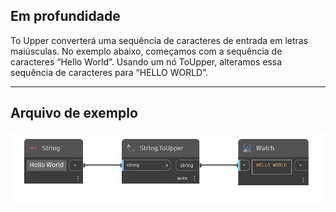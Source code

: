 ## Em profundidade
To Upper converterá uma sequência de caracteres de entrada em letras maiúsculas. No exemplo abaixo, começamos com a sequência de caracteres “Hello World”. Usando um nó ToUpper, alteramos essa sequência de caracteres para “HELLO WORLD”.
___
## Arquivo de exemplo

![ToUpper](./DSCore.String.ToUpper_img.jpg)

